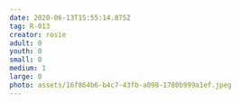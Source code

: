 ```yaml
---
date: 2020-06-13T15:55:14.875Z
tag: R-013
creator: rosie
adult: 0
youth: 0
small: 0
medium: 1
large: 0
photo: assets/16f864b6-b4c7-43fb-a098-1780b999a1ef.jpeg
---
```

